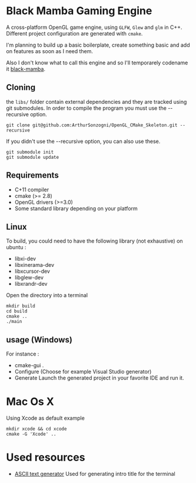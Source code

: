 # Black Mamba Gaming Engine
A cross-platform OpenGL game engine, using `GLFW`, `Glew` and `glm` in C++.
Different project configuration are generated with `cmake`.

I'm planning to build up a basic boilerplate, create something basic and add on features as soon as I need them.

Also I don't know what to call this engine and so I'll temporarely codename it [black-mamba](https://s-media-cache-ak0.pinimg.com/736x/24/b5/e6/24b5e61f6c7a88a828638d2769eaeb9b.jpg).

## Cloning
the `libs/` folder contain external dependencies and they are tracked using git submodules. In order to compile the program you must use the --recursive option.
```
git clone git@github.com:ArthurSonzogni/OpenGL_CMake_Skeleton.git --recursive
```
If you didn't use the --recursive option, you can also use these.
```
git submodule init
git submodule update
```

##  Requirements
* C+11 compiler
* cmake (>= 2.8)
* OpenGL drivers (>=3.0)
* Some standard library depending on your platform

## Linux 
To build, you could need to have the following library (not exhaustive) on ubuntu :
* libxi-dev
* libxinerama-dev
* libxcursor-dev
* libglew-dev
* libxrandr-dev

Open the directory into a terminal
```
mkdir build
cd build
cmake ..
./main
```

## usage (Windows)
For instance :
* cmake-gui .
* Configure (Choose for example Visual Studio generator)
* Generate
Launch the generated project in your favorite IDE and run it.


# Mac Os X
Using Xcode as default example
```
mkdir xcode && cd xcode
cmake -G 'Xcode' ..
```

# Used resources
* [ASCII text generator](http://patorjk.com/software/taag/)
Used for generating intro title for the terminal
